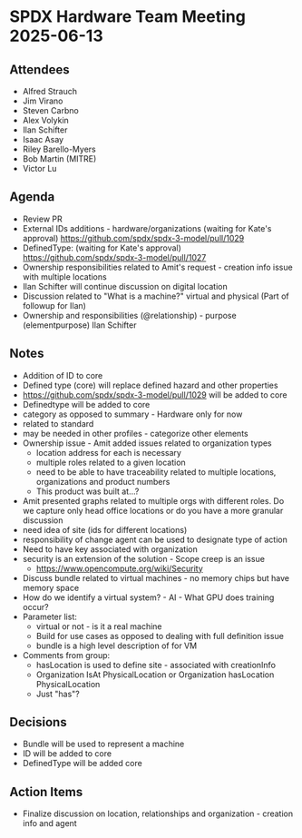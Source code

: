 # SPDX Hardware Team Meeting 2025-06-13

## Attendees

* Alfred Strauch
* Jim Virano
* Steven Carbno
* Alex Volykin
* Ilan Schifter
* Isaac Asay
* Riley Barello-Myers
* Bob Martin (MITRE)
* Victor Lu

## Agenda

* Review PR
* External IDs additions - hardware/organizations (waiting for Kate's approval) https://github.com/spdx/spdx-3-model/pull/1029
* DefinedType: (waiting for Kate's approval) https://github.com/spdx/spdx-3-model/pull/1027
* Ownership responsibilities related to Amit's request - creation info issue with multiple locations
* Ilan Schifter will continue discussion on digital location
* Discussion related to "What is a machine?" virtual and physical (Part of followup for Ilan)
* Ownership and responsibilities (@relationship) - purpose (elementpurpose) Ilan Schifter

## Notes

* Addition of ID to core
* Defined type (core) will replace defined hazard and other properties
* https://github.com/spdx/spdx-3-model/pull/1029 will be added to core
* Definedtype will be added to core
* category as opposed to summary - Hardware only for now
* related to standard
* may be needed in other profiles - categorize other elements
* Ownership issue - Amit added issues related to organization types
  * location address for each is necessary
  * multiple roles related to a given location
  * need to be able to have traceability related to multiple locations, organizations and product numbers
  * This product was built at…?
* Amit presented graphs related to multiple orgs with different roles. Do we capture only head office locations or do you have a more granular discussion
* need idea of site (ids for different locations)
* responsibility of change agent can be used to designate type of action
* Need to have key associated with organization
* security is an extension of the solution - Scope creep is an issue
  * https://www.opencompute.org/wiki/Security
* Discuss bundle related to virtual machines - no memory chips but have memory space
* How do we identify a virtual system? - AI - What GPU does training occur?
* Parameter list:
  * virtual or not - is it a real machine
  * Build for use cases as opposed to dealing with full definition issue
  * bundle is a high level description of for VM
* Comments from group:
  * hasLocation is used to define site - associated with creationInfo
  * Organization IsAt PhysicalLocation or Organization hasLocation PhysicalLocation
  * Just "has"?

## Decisions

* Bundle will be used to represent a machine
* ID will be added to core
* DefinedType will be added core

## Action Items

* Finalize discussion on location, relationships and organization - creation info and agent
